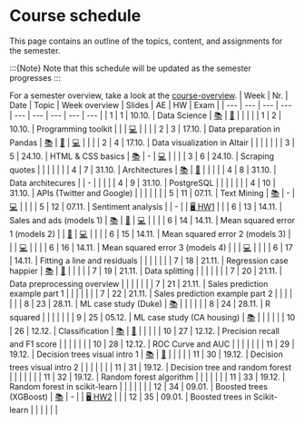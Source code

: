# Course schedule

This page contains an outline of the topics, content, and assignments for the semester. 

:::{Note}
Note that this schedule will be updated as the semester progresses
:::

For a semester overview, take a look at the [course-overview](../docs/course-overview.md). 
|	Week	|	Nr.	|	Date	|	Topic	|	Week overview	|	Slides	|	AE	|	HW	|	Exam	|
|	---	|	---	|	---	|	---	|	---	|	---	|	---	|	---	|	---	|
|	1	|	1	|	10.10.	|	Data Science	|	[📚](../weeks/week1.md)	|	[📑](https://drive.google.com/file/d/1-MhFzAXL9l0z1381-DaqW63GFWsw_epQ/view?usp=sharing)	|		|		|		|
|	1	|	2	|	10.10.	|	Programming toolkit	|		|		|	[💻](../weeks/week1.md)	|		|		|
|	2	|	3	|	17.10.	|	Data preparation in Pandas	|	[📚](../weeks/week2.md)	|	[📑](https://drive.google.com/file/d/1-P-0r1sXlAoEj1CpGKu2JoFQg_0aICR-/view?usp=sharing)	|	[💻](../weeks/week2.md)	|		|		|
|	2	|	4	|	17.10.	|	Data visualization in Altair	|		|		|		|		|		|
|	3	|	5	|	24.10.	|	HTML & CSS basics	|	[📚](../weeks/week3.md)	|	 - 	|	[💻](../weeks/week3.md)	|		|		|
|	3	|	6	|	24.10.	|	Scraping quotes	|		|		|		|		|		|
|	4	|	7	|	31.10.	|	Architectures	|	[📚](../weeks/week4.md)	|	[📑](https://drive.google.com/file/d/1-kn1zRRwU_aXHCkATjUwnn0KfjQ2u6kY/view?usp=sharing)	|		|		|		|
|	4	|	8	|	31.10.	|	Data architecures	|		|	 - 	|		|		|		|
|	4	|	9	|	31.10.	|	PostgreSQL	|		|		|		|		|		|
|	4	|	10	|	31.10.	|	APIs (Twitter and Google)	|		|		|		|		|		|
|	5	|	11	|	07.11.	|	Text Mining	|	[📚](../weeks/week5.md)	|	 - 	|	[💻](../weeks/week5.md)	|		|		|
|	5	|	12	|	07.11.	|	Sentiment analysis	|		|	 - 	|		|	[🖥 HW1](https://e-learning.hdm-stuttgart.de/moodle/mod/page/view.php?id=267036)	|		|
|	6	|	13	|	14.11.	|	Sales and ads (models 1)	|	[📚](../weeks/week6.md)	|	[📑](https://drive.google.com/file/d/1-ZfUfZ671sAIsGPhKhvPfG9_mpgOXuro/view?usp=sharing)	|	[💻](../weeks/week6.md)	|		|		|
|	6	|	14	|	14.11.	|	Mean squared error 1 (models 2)	|		|	[📑](https://drive.google.com/file/d/10ugq6FglzLn85wp3keqJuA4SEyXKgk4T/view?usp=sharing)	|	[💻](../weeks/week6.md)	|		|		|
|	6	|	15	|	14.11.	|	Mean squared error 2 (models 3)	|		|		|	[💻](../weeks/week6.md)	|		|		|
|	6	|	16	|	14.11.	|	Mean squared error 3 (models 4)	|		|		|	[💻](../weeks/week6.md)	|		|		|
|	6	|	17	|	14.11.	|	Fitting a line and residuals	|		|		|		|		|		|
|	7	|	18	|	21.11.	|	Regression case happier	|	[📚](../weeks/week7.md)	|	[📑](https://drive.google.com/file/d/1-cGm0I8N0sVjoLRFJrz-4t15PlR_Qy_4/view?usp=sharing)	|		|		|		|
|	7	|	19	|	21.11.	|	Data splitting	|		|		|		|		|		|
|	7	|	20	|	21.11.	|	Data preprocessing overview	|		|		|		|		|		|
|	7	|	21	|	21.11.	|	Sales prediction example part 1	|		|		|		|		|		|
|	7	|	22	|	21.11.	|	Sales prediction example part 2	|		|		|		|		|		|
|	8	|	23	|	28.11.	|	ML case study (Duke)	|	[📚](../weeks/week8.md)	|		|		|		|		|
|	8	|	24	|	28.11.	|	R squared	|		|		|		|		|		|
|	9	|	25	|	05.12.	|	ML case study (CA housing)	|	[📚](../weeks/week9.md)	|		|		|		|		|
|	10	|	26	|	12.12.	|	Classification	|	[📚](../weeks/week10.md)	|	[📑](https://drive.google.com/file/d/10OqatAw0GhYYQcRs3nkg5AON0v19d3L7/view?usp=sharing)	|		|		|		|
|	10	|	27	|	12.12.	|	Precision recall and F1 score	|		|		|		|		|		|
|	10	|	28	|	12.12.	|	ROC Curve and AUC	|		|		|		|		|		|
|	11	|	29	|	19.12.	|	Decision trees visual intro 1	|	[📚](../weeks/week11.md)	|	[📑](https://drive.google.com/file/d/10ugq6FglzLn85wp3keqJuA4SEyXKgk4T/view?usp=sharing)	|		|		|		|
|	11	|	30	|	19.12.	|	Decision trees visual intro 2	|		|		|		|		|		|
|	11	|	31	|	19.12.	|	Decision tree and random forest	|		|		|		|		|		|
|	11	|	32	|	19.12.	|	Random forest algorithm	|		|		|		|		|		|
|	11	|	33	|	19.12.	|	Random forest in scikit-learn	|		|		|		|		|		|
|	12	|	34	|	09.01.	|	Boosted trees (XGBoost)	|	[📚](../weeks/week12.md)	|	 - 	|		|	[🖥 HW2](https://e-learning.hdm-stuttgart.de/moodle/mod/page/view.php?id=270904)	|		|
|	12	|	35	|	09.01.	|	Boosted trees in Scikit-learn	|		|		|		|		|		|